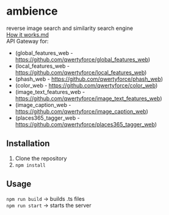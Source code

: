 # ambience
reverse image search and similarity search engine <br>
[How it works.md](https://github.com/qwertyforce/ambience/blob/main/how_it_works_search.md)  
API Gateway for: 
- (global_features_web - https://github.com/qwertyforce/global_features_web)
- (local_features_web - https://github.com/qwertyforce/local_features_web)
- (phash_web - https://github.com/qwertyforce/phash_web)
- (color_web - https://github.com/qwertyforce/color_web)
- (image_text_features_web - https://github.com/qwertyforce/image_text_features_web)
- (image_caption_web - https://github.com/qwertyforce/image_caption_web)
- (places365_tagger_web - https://github.com/qwertyforce/places365_tagger_web)

## Installation  
1. Clone the repository  
2. ```npm install```  
## Usage
```npm run build```  -> builds .ts files  
```npm run start``` -> starts the server  
